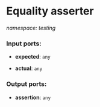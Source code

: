 # Equality asserter

_namespace: testing_

### Input ports:

* __expected__: ` any `


* __actual__: ` any `

### Output ports:

* __assertion__: ` any `

